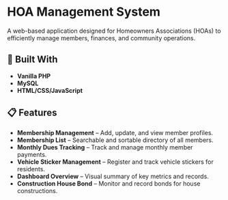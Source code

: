 # HOA Management System

A web-based application designed for Homeowners Associations (HOAs) to efficiently manage members, finances, and community operations.

## 🔧 Built With

- **Vanilla PHP**
- **MySQL**
- **HTML/CSS/JavaScript**

## 📋 Features

- **Membership Management** – Add, update, and view member profiles.
- **Membership List** – Searchable and sortable directory of all members.
- **Monthly Dues Tracking** – Track and manage monthly member payments.
- **Vehicle Sticker Management** – Register and track vehicle stickers for residents.
- **Dashboard Overview** – Visual summary of key metrics and records.
- **Construction House Bond** – Monitor and record bonds for house constructions.
